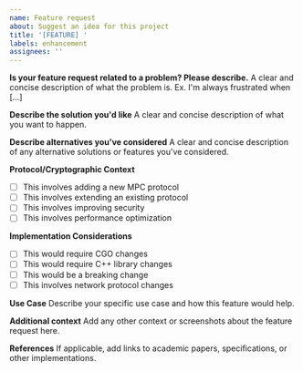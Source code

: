 ```yaml
---
name: Feature request
about: Suggest an idea for this project
title: '[FEATURE] '
labels: enhancement
assignees: ''
---
```


**Is your feature request related to a problem? Please describe.**
A clear and concise description of what the problem is. Ex. I'm always frustrated when [...]

**Describe the solution you'd like**
A clear and concise description of what you want to happen.

**Describe alternatives you've considered**
A clear and concise description of any alternative solutions or features you've considered.

**Protocol/Cryptographic Context**
- [ ] This involves adding a new MPC protocol
- [ ] This involves extending an existing protocol
- [ ] This involves improving security
- [ ] This involves performance optimization

**Implementation Considerations**
- [ ] This would require CGO changes
- [ ] This would require C++ library changes
- [ ] This would be a breaking change
- [ ] This involves network protocol changes

**Use Case**
Describe your specific use case and how this feature would help.

**Additional context**
Add any other context or screenshots about the feature request here.

**References**
If applicable, add links to academic papers, specifications, or other implementations.